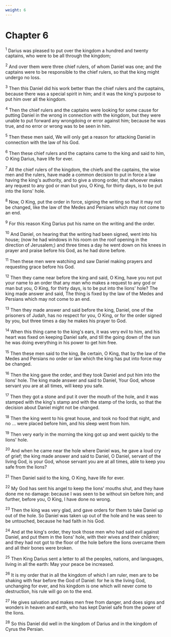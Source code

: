 ```yaml
---
weight: 6
---
```


# Chapter 6

<sup>1</sup> Darius was pleased to put over the kingdom a hundred and twenty captains, who were to be all through the kingdom; 

<sup>2</sup> And over them were three chief rulers, of whom Daniel was one; and the captains were to be responsible to the chief rulers, so that the king might undergo no loss. 

<sup>3</sup> Then this Daniel did his work better than the chief rulers and the captains, because there was a special spirit in him; and it was the king's purpose to put him over all the kingdom. 

<sup>4</sup> Then the chief rulers and the captains were looking for some cause for putting Daniel in the wrong in connection with the kingdom, but they were unable to put forward any wrongdoing or error against him; because he was true, and no error or wrong was to be seen in him. 

<sup>5</sup> Then these men said, We will only get a reason for attacking Daniel in connection with the law of his God. 

<sup>6</sup> Then these chief rulers and the captains came to the king and said to him, O King Darius, have life for ever. 

<sup>7</sup> All the chief rulers of the kingdom, the chiefs and the captains, the wise men and the rulers, have made a common decision to put in force a law having the king's authority, and to give a strong order, that whoever makes any request to any god or man but you, O King, for thirty days, is to be put into the lions' hole. 

<sup>8</sup> Now, O King, put the order in force, signing the writing so that it may not be changed, like the law of the Medes and Persians which may not come to an end. 

<sup>9</sup> For this reason King Darius put his name on the writing and the order. 

<sup>10</sup> And Daniel, on hearing that the writing had been signed, went into his house; (now he had windows in his room on the roof opening in the direction of Jerusalem;) and three times a day he went down on his knees in prayer and praise before his God, as he had done before. 

<sup>11</sup> Then these men were watching and saw Daniel making prayers and requesting grace before his God. 

<sup>12</sup> Then they came near before the king and said, O King, have you not put your name to an order that any man who makes a request to any god or man but you, O King, for thirty days, is to be put into the lions' hole? The king made answer and said, The thing is fixed by the law of the Medes and Persians which may not come to an end. 

<sup>13</sup> Then they made answer and said before the king, Daniel, one of the prisoners of Judah, has no respect for you, O King, or for the order signed by you, but three times a day he makes his prayer to God. 

<sup>14</sup> When this thing came to the king's ears, it was very evil to him, and his heart was fixed on keeping Daniel safe, and till the going down of the sun he was doing everything in his power to get him free. 

<sup>15</sup> Then these men said to the king, Be certain, O King, that by the law of the Medes and Persians no order or law which the king has put into force may be changed. 

<sup>16</sup> Then the king gave the order, and they took Daniel and put him into the lions' hole. The king made answer and said to Daniel, Your God, whose servant you are at all times, will keep you safe. 

<sup>17</sup> Then they got a stone and put it over the mouth of the hole, and it was stamped with the king's stamp and with the stamp of the lords, so that the decision about Daniel might not be changed. 

<sup>18</sup> Then the king went to his great house, and took no food that night, and no ... were placed before him, and his sleep went from him. 

<sup>19</sup> Then very early in the morning the king got up and went quickly to the lions' hole. 

<sup>20</sup> And when he came near the hole where Daniel was, he gave a loud cry of grief; the king made answer and said to Daniel, O Daniel, servant of the living God, is your God, whose servant you are at all times, able to keep you safe from the lions? 

<sup>21</sup> Then Daniel said to the king, O King, have life for ever. 

<sup>22</sup> My God has sent his angel to keep the lions' mouths shut, and they have done me no damage: because I was seen to be without sin before him; and further, before you, O King, I have done no wrong. 

<sup>23</sup> Then the king was very glad, and gave orders for them to take Daniel up out of the hole. So Daniel was taken up out of the hole and he was seen to be untouched, because he had faith in his God. 

<sup>24</sup> And at the king's order, they took those men who had said evil against Daniel, and put them in the lions' hole, with their wives and their children; and they had not got to the floor of the hole before the lions overcame them and all their bones were broken. 

<sup>25</sup> Then King Darius sent a letter to all the peoples, nations, and languages, living in all the earth: May your peace be increased. 

<sup>26</sup> It is my order that in all the kingdom of which I am ruler, men are to be shaking with fear before the God of Daniel: for he is the living God, unchanging for ever, and his kingdom is one which will never come to destruction, his rule will go on to the end. 

<sup>27</sup> He gives salvation and makes men free from danger, and does signs and wonders in heaven and earth, who has kept Daniel safe from the power of the lions. 

<sup>28</sup> So this Daniel did well in the kingdom of Darius and in the kingdom of Cyrus the Persian. 



